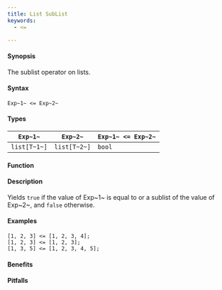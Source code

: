 ```yaml
---
title: List SubList
keywords:
  - <=

---
```


#### Synopsis

The sublist operator on lists.

#### Syntax

`Exp~1~ <= Exp~2~`

#### Types


| `Exp~1~`     |  `Exp~2~`     | `Exp~1~ <= Exp~2~`  |
| --- | --- | --- |
| `list[T~1~]` |  `list[T~2~]` | `bool`                |


#### Function

#### Description

Yields `true` if the value of Exp~1~ is equal to or a sublist of the value of Exp~2~,  and `false` otherwise.

#### Examples

```rascal-shell
[1, 2, 3] <= [1, 2, 3, 4];
[1, 2, 3] <= [1, 2, 3];
[1, 3, 5] <= [1, 2, 3, 4, 5];
```

#### Benefits

#### Pitfalls


